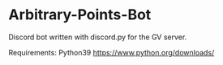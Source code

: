 # Arbitrary-Points-Bot
Discord bot written with discord.py for the GV server.

Requirements: Python39 https://www.python.org/downloads/
